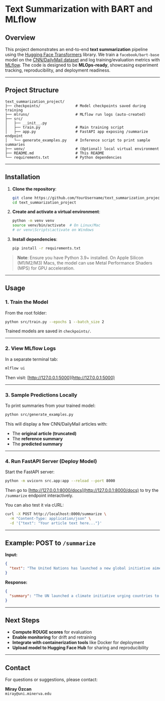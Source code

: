 # Text Summarization with BART and MLflow

## Overview

This project demonstrates an end-to-end **text summarization** pipeline using the [Hugging Face Transformers](https://github.com/huggingface/transformers) library. We train a `facebook/bart-base` model on the [CNN/DailyMail dataset](https://huggingface.co/datasets/cnn_dailymail) and log training/evaluation metrics with [MLflow](https://mlflow.org/). The code is designed to be **MLOps-ready**, showcasing experiment tracking, reproducibility, and deployment readiness.

---

## Project Structure

```
text_summarization_project/
├── checkpoints/                # Model checkpoints saved during training
├── mlruns/                     # MLflow run logs (auto-created)
├── src/
│   ├── __init__.py
│   ├── train.py                # Main training script
│   ├── app.py                  # FastAPI app exposing /summarize endpoint
│   └── generate_examples.py    # Inference script to print sample summaries
├── venv/                       # (Optional) local virtual environment
├── README.md                   # This README
└── requirements.txt            # Python dependencies
```

---

## Installation

1. **Clone the repository**:
   ```bash
   git clone https://github.com/YourUsername/text_summarization_project.git
   cd text_summarization_project
   ```

2. **Create and activate a virtual environment**:
   ```bash
   python -m venv venv
   source venv/bin/activate  # On Linux/Mac
   # or venv\Scripts\activate on Windows
   ```

3. **Install dependencies**:
   ```bash
   pip install -r requirements.txt
   ```

> **Note**: Ensure you have Python 3.9+ installed. On Apple Silicon (M1/M2/M3) Macs, the model can use Metal Performance Shaders (MPS) for GPU acceleration.

---

## Usage

### 1. Train the Model

From the root folder:

```bash
python src/train.py --epochs 1 --batch_size 2
```

Trained models are saved in `checkpoints/`.

---

### 2. View MLflow Logs

In a separate terminal tab:

```bash
mlflow ui
```

Then visit: [http://127.0.0.1:5000](http://127.0.0.1:5000)

---

### 3. Sample Predictions Locally

To print summaries from your trained model:

```bash
python src/generate_examples.py
```

This will display a few CNN/DailyMail articles with:
- The **original article (truncated)**
- The **reference summary**
- The **predicted summary**

---

### 4. Run FastAPI Server (Deploy Model)

Start the FastAPI server:

```bash
python -m uvicorn src.app:app --reload --port 8000
```

Then go to [http://127.0.0.1:8000/docs](http://127.0.0.1:8000/docs) to try the `/summarize` endpoint interactively.

You can also test it via cURL:

```bash
curl -X POST http://localhost:8000/summarize \
  -H "Content-Type: application/json" \
  -d '{"text": "Your article text here..."}'
```

---

## Example: POST to `/summarize`

**Input:**
```json
{
  "text": "The United Nations has launched a new global initiative aimed at tackling climate change through renewable energy investments. Secretary-General António Guterres announced the plan during a high-level summit, urging countries to triple their clean energy funding by 2030."
}
```

**Response:**
```json
{
  "summary": "The UN launched a climate initiative urging countries to triple renewable energy funding by 2030."
}
```

---

## Next Steps

- **Compute ROUGE scores** for evaluation
- **Enable monitoring** for drift and retraining
- **Integrate with containerization tools** like Docker for deployment
- **Upload model to Hugging Face Hub** for sharing and reproducibility

---

## Contact

For questions or suggestions, please contact:

**Miray Özcan**  
`miray@uni.minerva.edu`
